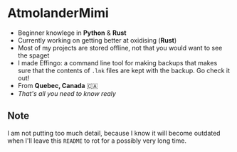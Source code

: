 # AtmolanderMimi
* Beginner knowlege in **Python** & **Rust**
* Currently working on getting better at oxidising (**Rust**)
* Most of my projects are stored offline, not that you would want to see the spaget
* I made Effingo: a command line tool for making backups that makes sure that the contents of `.lnk` files are kept with the backup. Go check it out!
* From **Quebec, Canada**  🇨🇦
* *That's all you need to know realy*

## Note
I am not putting too much detail, because I know it will become outdated when I'll leave this `README` to rot for a possibly very long time.
